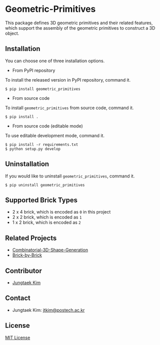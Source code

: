 # Geometric-Primitives

This package defines 3D geometric primitives and their related features, which support the assembly of the geometric primitives to construct a 3D object.

## Installation

You can choose one of three installation options.

* From PyPI repository

To install the released version in PyPI repository, command it.

```shell
$ pip install geometric_primitives
```

* From source code

To install `geometric_primitives` from source code, command it.

```shell
$ pip install .
```

* From source code (editable mode)

To use editable development mode, command it.

```shell
$ pip install -r requirements.txt
$ python setup.py develop
```

## Uninstallation

If you would like to uninstall `geometric_primitives`, command it.

```shell
$ pip uninstall geometric_primitives
```

## Supported Brick Types
* 2 x 4 brick, which is encoded as `0` in this project
* 2 x 2 brick, which is encoded as `1`
* 1 x 2 brick, which is encoded as `2`

## Related Projects

* [Combinatorial-3D-Shape-Generation](https://github.com/POSTECH-CVLab/Combinatorial-3D-Shape-Generation)
* [Brick-by-Brick](https://github.com/POSTECH-CVLab/Brick-by-Brick)

## Contributor
* [Jungtaek Kim](http://jungtaek.github.io)

## Contact
* Jungtaek Kim: [jtkim@postech.ac.kr](mailto:jtkim@postech.ac.kr)

## License
[MIT License](LICENSE)
